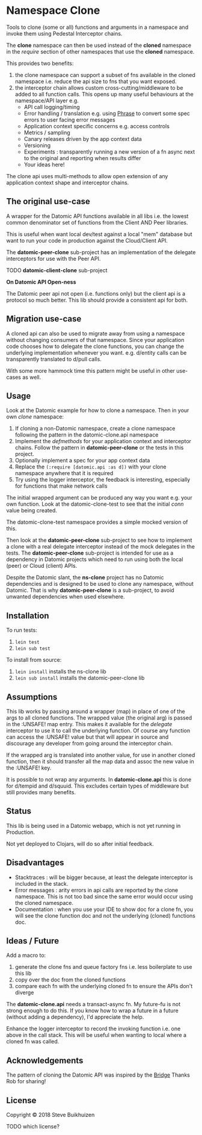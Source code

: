 # Namespace Clone

Tools to clone (some or all) functions and arguments in a namespace and invoke them using Pedestal Interceptor chains.

The **clone** namespace can then be used instead of the **cloned** namespace in the *require* section of other namespaces that use the **cloned** namespace.

This provides two benefits:

1. the clone namespace can support a subset of fns available in the cloned namespace i.e. reduce the api size to fns that you want exposed.
2. the interceptor chain allows custom cross-cutting/middleware to be added to all function calls.
This opens up many useful behaviours at the namespace/API layer e.g.
    * API call logging/timing
    * Error handling / translation e.g. using [Phrase](https://github.com/alexanderkiel/phrase) to convert some spec errors to user facing error messages
    * Application context specific concerns e.g. access controls
    * Metrics / sampling
    * Canary releases driven by the app context data
    * Versioning
    * Experiments : transparently running a new version of a fn async next to the original and reporting when results differ
    * Your ideas here!

The clone api uses multi-methods to allow open extension of any application context shape and interceptor chains.

## The original use-case

A wrapper for the Datomic API functions available in all libs i.e. the lowest common denominator set of functions from the Client AND Peer libraries.

This is useful when want local dev/test against a local "mem" database but want to run your code in production against the Cloud/Client API.

The **datomic-peer-clone** sub-project has an implementation of the delegate interceptors for use with the Peer API.

TODO **datomic-client-clone** sub-project

**On Datomic API Open-ness**

The Datomic peer api not open (i.e. functions only) but the client api is a protocol so much better.
This lib should provide a consistent api for both.

## Migration use-case

A cloned api can also be used to migrate away from using a namespace without changing consumers of that namespace.
Since your application code chooses how to delegate the clone functions, you can change the underlying implementation whenever you want.
e.g. d/entity calls can be transparently translated to d/pull calls.

With some more hammock time this pattern might be useful in other use-cases as well.

## Usage

Look at the Datomic example for how to clone a namespace. Then in your own *clone* namespace:

1. If cloning a non-Datomic namespace, create a clone namespace following the pattern in the datomic-clone.api namespace
2. Implement the *defmethods* for your application context and interceptor chains. Follow the pattern in **datomic-peer-clone** or the tests in this project.
3. Optionally implement a spec for your app context data
4. Replace the `(:require [datomic.api :as d])` with your clone namespace anywhere that it is required
5. Try using the logger interceptor, the feedback is interesting, especially for functions that make network calls

The initial wrapped argument can be produced any way you want e.g. your own function.
Look at the datomic-clone-test to see that the initial *conn* value being created.

The datomic-clone-test namespace provides a simple mocked version of this.

Then look at the **datomic-peer-clone** sub-project to see how to implement a clone with a real delegate interceptor instead of the mock delegates in the tests.
The **datomic-peer-clone** sub-project is intended for use as a dependency in Datomic projects which need to run using both the local (peer) or Cloud (client) APIs.

Despite the Datomic slant, the **ns-clone** project has no Datomic dependencies and is designed to be used to clone any namespace, without Datomic.
That is why **datomic-peer-clone** is a sub-project, to avoid unwanted dependencies when used elsewhere.

## Installation

To run tests:

1. `lein test`
2. `lein sub test`

To install from source:

1. `lein install` installs the ns-clone lib
2. `lein sub install` installs the datomic-peer-clone lib

## Assumptions

This lib works by passing around a wrapper (map) in place of one of the args to all cloned functions.
The wrapped value (the original arg) is passed in the :UNSAFE! map entry. This makes it available for the *delegate* interceptor to use it to call the underlying function.
Of course any function can access the :UNSAFE! value but that will appear in source and discourage any developer from going around the interceptor chain.

If the wrapped arg is translated into another value, for use in another cloned function, then it should transfer all the map data and assoc the new value in the :UNSAFE! key.

It is possible to not wrap any arguments. In **datomic-clone.api** this is done for d/tempid and d/squuid.
This excludes certain types of middleware but still provides many benefits.

## Status

This lib is being used in a Datomic webapp, which is not yet running in Production.

Not yet deployed to Clojars, will do so after initial feedback.

## Disadvantages

* Stacktraces : will be bigger because, at least the delegate interceptor is included in the stack.
* Error messages : arity errors in api calls are reported by the clone namespace. This is not too bad since the same error would occur using the cloned namespace.
* Documentation : when you use your IDE to show doc for a clone fn, you will see the clone function doc and not the underlying (cloned) functions doc.

## Ideas / Future

Add a macro to:

1. generate the clone fns and queue factory fns i.e. less boilerplate to use this lib
2. copy over the doc from the cloned functions
3. compare each fn with the underlying cloned fn to ensure the APIs don't diverge

The **datomic-clone.api** needs a transact-async fn. My future-fu is not strong enough to do this.
If you know how to wrap a future in a future (without adding a dependency), I'd appreciate the help.

Enhance the logger interceptor to record the invoking function i.e. one above in the call stack.
This will be useful when wanting to local where a cloned fn was called.

## Acknowledgements

The pattern of cloning the Datomic API was inspired by the [Bridge](https://github.com/robert-stuttaford/bridge)
Thanks Rob for sharing!

## License

Copyright © 2018 Steve Buikhuizen

TODO which license?
